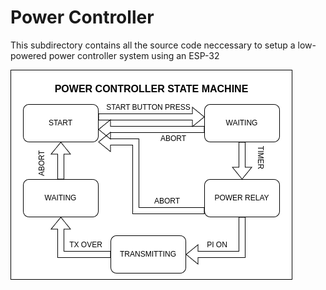 # Power Controller

This subdirectory contains all the source code neccessary to setup a low-powered power controller system using an ESP-32

![State Machine](pc_sm.png)
